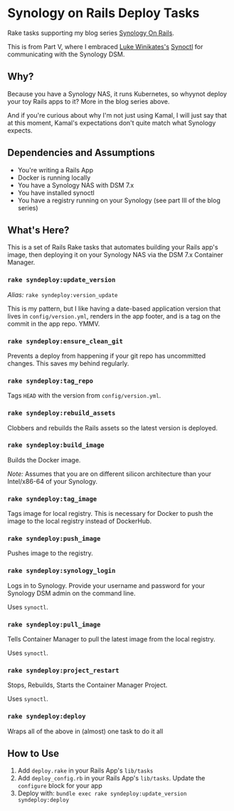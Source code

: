 # Synology on Rails Deploy Tasks
 
Rake tasks supporting my blog series [Synology On Rails](https://dwf.bigpencil.net/series/rails-docker-nas/).

This is from Part V, where I embraced [Luke Winikates's](https://github.com/LukeWinikates/) [Synoctl](https://github.com/LukeWinikates/synology-go) for communicating with the Synology DSM.

## Why?

Because you have a Synology NAS, it runs Kubernetes, so whyynot deploy your toy Rails apps to it? More in the blog series above.

And if you're curious about why I'm not just using Kamal, I will just say that at this moment, Kamal's expectations don't quite match what Synology expects.

## Dependencies and Assumptions

- You're writing a Rails App
- Docker is running locally
- You have a Synology NAS with DSM 7.x
- You have installed synoctl
- You have a registry running on your Synology (see part III of the blog series)

## What's Here?

This is a set of Rails Rake tasks that automates building your Rails app's image, then deploying it on your Synology NAS via the DSM 7.x Container Manager.

### `rake syndeploy:update_version`

_Alias:_ `rake syndeploy:version_update`

This is my pattern, but I like having a date-based application version that lives in `config/version.yml`, renders in the app footer, and is a tag on the commit in the app repo. YMMV.


### `rake syndeploy:ensure_clean_git`

Prevents a deploy from happening if your git repo has uncommitted changes. This saves my behind regularly.

### `rake syndeploy:tag_repo`

Tags `HEAD` with the version from `config/version.yml`.

### `rake syndeploy:rebuild_assets`

Clobbers and rebuilds the Rails assets so the latest version is deployed.

### `rake syndeploy:build_image`

Builds the Docker image. 

_Note:_ Assumes that you are on different silicon architecture than your Intel/x86-64 of your Synology.

### `rake syndeploy:tag_image`

Tags image for local registry. This is necessary for Docker to push the image to the local registry instead of DockerHub.

### `rake syndeploy:push_image`

Pushes image to the registry.

### `rake syndeploy:synology_login`

Logs in to Synology. Provide your username and password for your Synology DSM admin on the command line.

Uses `synoctl`.

### `rake syndeploy:pull_image`

Tells Container Manager to pull the latest image from the local registry.

Uses `synoctl`.

### `rake syndeploy:project_restart`

Stops, Rebuilds, Starts the Container Manager Project. 

Uses `synoctl`.

### `rake syndeploy:deploy`

Wraps all of the above in (almost) one task to do it all

## How to Use

1. Add `deploy.rake` in your Rails App's `lib/tasks`
2. Add `deploy_config.rb` in your Rails App's `lib/tasks`. Update the `configure` block for your app
4. Deploy with: `bundle exec rake syndeploy:update_version syndeploy:deploy`